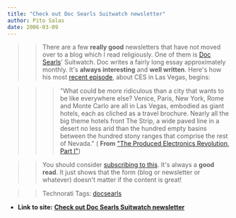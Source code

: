 ```yaml
---
title: "Check out Doc Searls Suitwatch newsletter"
author: Pito Salas
date: 2006-03-09
---
```



>>

>> There are a few **really good** newsletters that have not moved over to a
blog which I read religiously. One of them is [Doc
Searls](<http://doc.weblogs.com/>)' Suitwatch. Doc writes a fairly long essay
approximately monthly. It's **always interesting** and **well written**.
Here's how his most [recent
episode](<http://lists.ssc.com/pipermail/suitwatch/2006-February.txt>), about
CES in Las Vegas, begins:

>>

>>> "What could be more ridiculous than a city that wants to be like
everywhere else? Venice, Paris, New York, Rome and Monte Carlo are all in Las
Vegas, embodied as giant hotels, each as cliched as a travel brochure. Nearly
all the big theme hotels front The Strip, a wide paved line in a desert no
less arid than the hundred empty basins between the hundred stony ranges that
comprise the rest of Nevada." ( **From** ["The Produced Electronics
Revolution, Part
I"](<http://lists.ssc.com/pipermail/suitwatch/2006-February.txt>))

>>

>> You should consider [subscribing to
this](<http://lists.ssc.com/mailman/listinfo/suitwatch>). It's always a **good
read**. It just shows that the form (blog or newsletter or whatever) doesn't
matter if the content is great!

>>

>> Technorati Tags: [docsearls](<http://www.technorati.com/tag/docsearls>)


* **Link to site:** **[Check out Doc Searls Suitwatch newsletter](None)**
